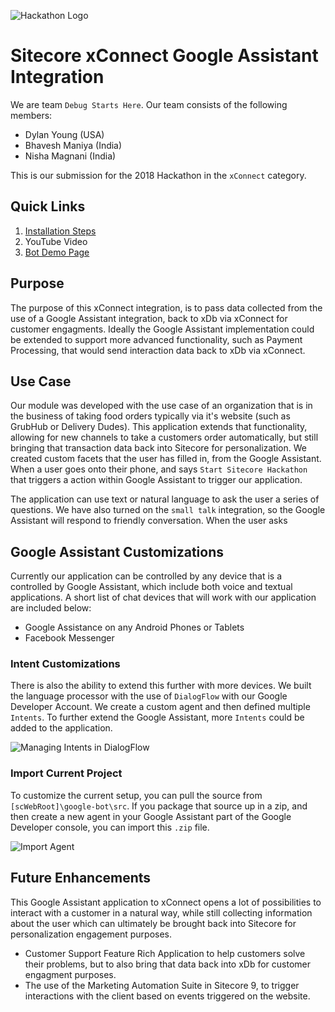 ![Hackathon Logo](documentation/images/hackathon.png?raw=true "Hackathon Logo")

# Sitecore xConnect Google Assistant Integration

We are team `Debug Starts Here`.  Our team consists of the following members:

- Dylan Young (USA)
- Bhavesh Maniya (India)
- Nisha Magnani (India)

This is our submission for the 2018 Hackathon in the `xConnect` category.

## Quick Links

1. [Installation Steps](https://github.com/Sitecore-Hackathon/2018-Debug-Starts-Here/tree/master/documentation/Readme.md)
2. YouTube Video
3. [Bot Demo Page](https://bot.dialogflow.com/823e37ff-493e-4757-ad82-d59916e99e55)

## Purpose

The purpose of this xConnect integration, is to pass data collected from the use of a Google Assistant integration, back to xDb via xConnect for customer engagments.  Ideally the Google Assistant implementation could be extended to support more advanced functionality, such as Payment Processing, that would send interaction data back to xDb via xConnect.

## Use Case

Our module was developed with the use case of an organization that is in the business of taking food orders typically via it's website (such as GrubHub or Delivery Dudes).  This application extends that functionality, allowing for new channels to take a customers order automatically, but still bringing that transaction data back into Sitecore for personalization.  We created custom facets that the user has filled in, from the Google Assistant.  When a user goes onto their phone, and says `Start Sitecore Hackathon` that triggers a action within Google Assistant to trigger our application.

The application can use text or natural language to ask the user a series of questions.  We have also turned on the `small talk` integration, so the Google Assistant will respond to friendly conversation.  When the user asks

## Google Assistant Customizations

Currently our application can be controlled by any device that is a controlled by Google Assistant, which include both voice and textual applications.  A short list of chat devices that will work with our application are included below:

 - Google Assistance on any Android Phones or Tablets
 - Facebook Messenger

### Intent Customizations

There is also the ability to extend this further with more devices.  We built the language processor with the use of `DialogFlow` with our Google Developer Account.  We create a custom agent and then defined multiple `Intents`.  To further extend the Google Assistant, more `Intents` could be added to the application. 

![Managing Intents in DialogFlow](https://i.imgur.com/Lcdy8GP.png)

### Import Current Project

To customize the current setup, you can pull the source from `[scWebRoot]\google-bot\src`.  If you package that source up in a zip, and then create a new agent in your Google Assistant part of the Google Developer console, you can import this `.zip` file.

![Import Agent](https://i.imgur.com/olb5xiL.png)

## Future Enhancements

This Google Assistant application to xConnect opens a lot of possibilities to interact with a customer in a natural way, while still collecting information about the user which can ultimately be brought back into Sitecore for personalization engagement purposes.

- Customer Support Feature Rich Application to help customers solve their problems, but to also bring that data back into xDb for customer engagment purposes.
- The use of the Marketing Automation Suite in Sitecore 9, to trigger interactions with the client based on events triggered on the website.
